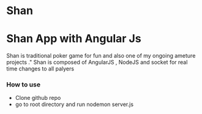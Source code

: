 Shan
====

<h1> Shan App with Angular Js </h1>

<p> Shan is traditional poker game for fun and also one of my ongoing ameture projects ." Shan is composed of AngularJS , NodeJS  and socket for real time changes to all palyers</p>

<h3>How to use </h3>

<ul> 
  <li> Clone github repo </li>
  <li> go to root directory and run nodemon server.js </li>
</ul>

